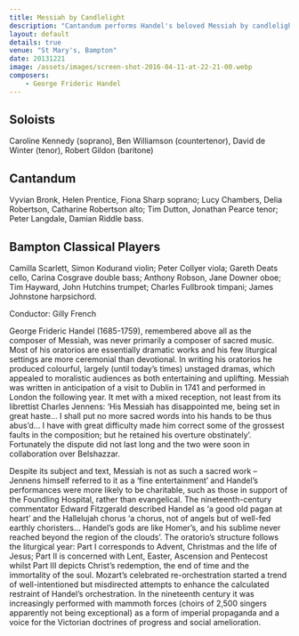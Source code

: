 ```yaml
---
title: Messiah by Candlelight
description: "Cantandum performs Handel's beloved Messiah by candlelight at St Mary's Bampton, creating an intimate and atmospheric Christmas celebration."
layout: default
details: true
venue: "St Mary's, Bampton"
date: 20131221
image: /assets/images/screen-shot-2016-04-11-at-22-21-00.webp
composers:
    - George Frideric Handel
---
```


## Soloists

Caroline Kennedy (soprano), Ben Williamson (countertenor), David de Winter (tenor), Robert Gildon (baritone)

## Cantandum 

Vyvian Bronk, Helen Prentice, Fiona Sharp soprano; Lucy Chambers, Delia Robertson, Catharine Robertson alto; Tim Dutton, Jonathan Pearce tenor; Peter Langdale, Damian Riddle bass.

## Bampton Classical Players 
Camilla Scarlett, Simon Kodurand violin; Peter Collyer viola; Gareth Deats cello, Carina Cosgrave double bass; Anthony Robson, Jane Downer oboe; Tim Hayward, John Hutchins trumpet; Charles Fullbrook timpani; James Johnstone harpsichord.

Conductor: Gilly French

George Frideric Handel (1685-1759), remembered above all as the composer of Messiah, was never primarily a composer of sacred music. Most of his oratorios are essentially dramatic works and his few liturgical settings are more ceremonial than devotional. In writing his oratorios he produced colourful, largely (until today’s times) unstaged dramas, which appealed to moralistic audiences as both entertaining and uplifting. Messiah was written in anticipation of a visit to Dublin in 1741 and performed in London the following year. It met with a mixed reception, not least from its librettist Charles Jennens: ‘His Messiah has disappointed me, being set in great haste… I shall put no more sacred words into his hands to be thus abus’d… I have with great difficulty made him correct some of the grossest faults in the composition; but he retained his overture obstinately’. Fortunately the dispute did not last long and the two were soon in collaboration over Belshazzar.

Despite its subject and text, Messiah is not as such a sacred work – Jennens himself referred to it as a ‘fine entertainment’ and Handel’s performances were more likely to be charitable, such as those in support of the Foundling Hospital, rather than evangelical. The nineteenth-century commentator Edward Fitzgerald described Handel as ‘a good old pagan at heart’ and the Hallelujah chorus ‘a chorus, not of angels but of well-fed earthly choristers… Handel’s gods are like Homer’s, and his sublime never reached beyond the region of the clouds’. The oratorio’s structure follows the liturgical year: Part I corresponds to Advent, Christmas and the life of Jesus; Part II is concerned with Lent, Easter, Ascension and Pentecost whilst Part III depicts Christ’s redemption, the end of time and the immortality of the soul. Mozart’s celebrated re-orchestration started a trend of well-intentioned but misdirected attempts to enhance the calculated restraint of Handel’s orchestration. In the nineteenth century it was increasingly performed with mammoth forces (choirs of 2,500 singers apparently not being exceptional) as a form of imperial propaganda and a voice for the Victorian doctrines of progress and social amelioration. 